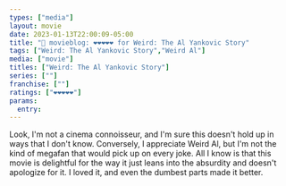 ```yaml
---
types: ["media"]
layout: movie
date: 2023-01-13T22:00:09-05:00
title: "🍿 movieblog: ❤️❤️❤️❤️❤️ for Weird: The Al Yankovic Story"
tags: ["Weird: The Al Yankovic Story","Weird Al"]
media: ["movie"]
titles: ["Weird: The Al Yankovic Story"]
series: [""]
franchise: [""]
ratings: ["❤️❤️❤️❤️❤️"]
params:
  entry:
---
```

Look, I'm not a cinema connoisseur, and I'm sure this doesn't hold up in ways that I don't know. Conversely, I appreciate Weird Al, but I'm not the kind of megafan that would pick up on every joke. All I know is that this movie is delightful for the way it just leans into the absurdity and doesn't apologize for it. I loved it, and even the dumbest parts made it better.
